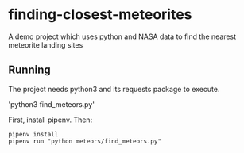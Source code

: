 # finding-closest-meteorites
A demo project which uses python and NASA data to find the nearest meteorite landing sites

## Running

The project needs python3 and its requests package to execute.

'python3 find_meteors.py'

First, install pipenv. Then: 

```````
pipenv install
pipenv run "python meteors/find_meteors.py"

```````


